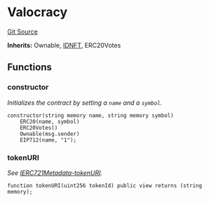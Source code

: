 # Valocracy
[Git Source](https://github.com/w3b3d3v/valocracy-contracts/blob/4dd7e8efca2b95983b263ee58c9706887af43545/src/Valocracy.sol)

**Inherits:**
Ownable, [IDNFT](/src/IDNFT.sol/abstract.IDNFT.md), ERC20Votes


## Functions
### constructor

*Initializes the contract by setting a `name` and a `symbol`.*


```solidity
constructor(string memory name, string memory symbol)
    ERC20(name, symbol)
    ERC20Votes()
    Ownable(msg.sender)
    EIP712(name, "1");
```

### tokenURI

*See [IERC721Metadata-tokenURI](/lib/forge-std/src/interfaces/IERC6909.sol/interface.IERC6909ContentURI.md#tokenuri).*


```solidity
function tokenURI(uint256 tokenId) public view returns (string memory);
```


